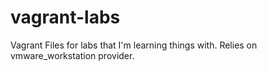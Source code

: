 # vagrant-labs
Vagrant Files for labs that I'm learning things with. Relies on vmware_workstation provider.
